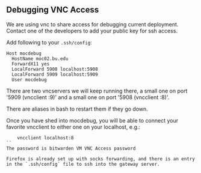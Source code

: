 ## Debugging VNC Access
We are using vnc to share access for debugging current deployment.  Contact one of the developers to add your public key for ssh access.

Add following to your `.ssh/config`:
```shell
Host mocdebug
  HostName moc02.bu.edu
  ForwardX11 yes
  LocalForward 5908 localhost:5908
  LocalForward 5909 localhost:5909
  User mocdebug
```

There are two vncservers we will keep running there, a small one on port '5909 (vncclient :9)' and a small one on port '5908 (vncclient :8)'.

There are aliases in bash to restart them if they go down.

Once you have shed into mocdebug, you will be able to connect your favorite vncclient to either one on your localhost, e.g.:
```shell
	vncclient localhost:8
``
The password is bitwarden VM VNC Access password

Firefox is already set up with socks forwarding, and there is an entry in the `.ssh/config` file to ssh into the gateway server.
